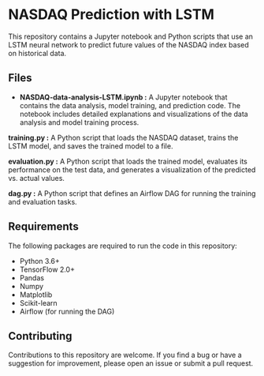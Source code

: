 # NASDAQ Prediction with LSTM
This repository contains a Jupyter notebook and Python scripts that use an LSTM neural network to predict future values of the NASDAQ index based on historical data.

## Files

- **NASDAQ-data-analysis-LSTM.ipynb :** A Jupyter notebook that contains the data analysis, model training, and prediction code. The notebook includes detailed explanations and visualizations of the data analysis and model training process.

**training.py :** A Python script that loads the NASDAQ dataset, trains the LSTM model, and saves the trained model to a file.

**evaluation.py :** A Python script that loads the trained model, evaluates its performance on the test data, and generates a visualization of the predicted vs. actual values.

**dag.py :** A Python script that defines an Airflow DAG for running the training and evaluation tasks.

## Requirements
The following packages are required to run the code in this repository:

- Python 3.6+
- TensorFlow 2.0+
- Pandas
- Numpy
- Matplotlib
- Scikit-learn
- Airflow (for running the DAG)


## Contributing
Contributions to this repository are welcome. If you find a bug or have a suggestion for improvement, please open an issue or submit a pull request.
